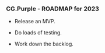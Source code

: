 
### CG.Purple  - ROADMAP for 2023

* Release an MVP.

* Do loads of testing.

* Work down the backlog.

